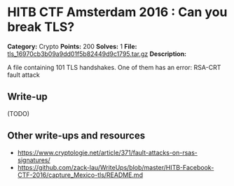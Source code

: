 # HITB CTF Amsterdam 2016 : Can you break TLS?

**Category:** Crypto
**Points:** 200
**Solves:** 1
**File:** [tls_16970cb3b09a9dd01f5b82449d9c1795.tar.gz](https://github.com/zack-lau/WriteUps/blob/master/HITB-Facebook-CTF-2016/capture_Mexico-tls/tls_16970cb3b09a9dd01f5b82449d9c1795.tar.gz)
**Description:**

A file containing 101 TLS handshakes. One of them has an error: RSA-CRT fault attack

## Write-up

(TODO)

## Other write-ups and resources

* https://www.cryptologie.net/article/371/fault-attacks-on-rsas-signatures/
* https://github.com/zack-lau/WriteUps/blob/master/HITB-Facebook-CTF-2016/capture_Mexico-tls/README.md
